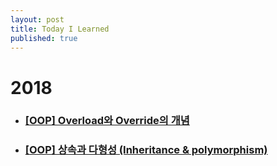 ```yaml
---
layout: post
title: Today I Learned
published: true
---
```


# 2018

* ### [ [OOP] Overload와 Override의 개념 ](http://ykss.github.io/oop1)
* ### [ [OOP] 상속과 다형성 (Inheritance & polymorphism) ](http://ykss.github.io/oop2)
